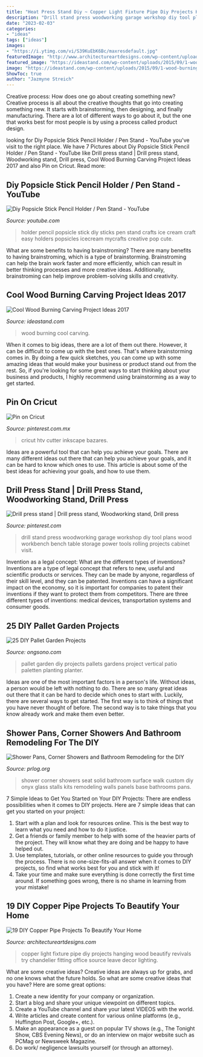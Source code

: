 ```yaml
---
title: "Heat Press Stand Diy ~ Copper Light Fixture Pipe Diy Projects Hanging Wood Beautify Revivals Try Chandelier Fitting Office Source Leave Decor Lighting"
description: "Drill stand press woodworking garage workshop diy tool plans wood workbench bench table storage power tools rolling projects cabinet visit"
date: "2023-02-03"
categories:
- "ideas"
tags: ["ideas"]
images:
- "https://i.ytimg.com/vi/S39KuEbK6Bc/maxresdefault.jpg"
featuredImage: "http://www.architectureartdesigns.com/wp-content/uploads/2015/09/182-630x949.jpg"
featured_image: "https://ideastand.com/wp-content/uploads/2015/09/1-wood-burning.jpg"
image: "https://ideastand.com/wp-content/uploads/2015/09/1-wood-burning.jpg"
ShowToc: true
author: "Jazmyne Streich"
---
```



Creative process: How does one go about creating something new?
Creative process is all about the creative thoughts that go into creating something new. It starts with brainstorming, then designing, and finally manufacturing. There are a lot of different ways to go about it, but the one that works best for most people is by using a process called product design.

	

		
looking for Diy Popsicle Stick Pencil Holder / Pen Stand - YouTube you've visit to the right place. We have 7 Pictures about Diy Popsicle Stick Pencil Holder / Pen Stand - YouTube like Drill press stand | Drill press stand, Woodworking stand, Drill press, Cool Wood Burning Carving Project Ideas 2017 and also Pin on Cricut. Read more:
		
    
## Diy Popsicle Stick Pencil Holder / Pen Stand - YouTube

<img loading=lazy src="https://i.ytimg.com/vi/S39KuEbK6Bc/maxresdefault.jpg" onerror="this.onerror=null;this.src='https://tse3.mm.bing.net/th?id=OIP.RQd9ofYuFo0crHrimhQkCgHaEK&amp;pid=15.1';" alt="Diy Popsicle Stick Pencil Holder / Pen Stand - YouTube">

_Source: youtube.com_

>holder pencil popsicle stick diy sticks pen stand crafts ice cream craft easy holders popsicles icecream mycrafts creative pop cute. 

	

What are some benefits to having brainstroming?
There are many benefits to having brainstroming, which is a type of brainstorming. Brainstroming can help the brain work faster and more efficiently, which can result in better thinking processes and more creative ideas. Additionally, brainstroming can help improve problem-solving skills and creativity.

    
## Cool Wood Burning Carving Project Ideas 2017

<img loading=lazy src="https://ideastand.com/wp-content/uploads/2015/09/1-wood-burning.jpg" onerror="this.onerror=null;this.src='https://tse1.mm.bing.net/th?id=OIP.KhvD_LTWtU0sQaQ-v_yo8gHaJ4&amp;pid=15.1';" alt="Cool Wood Burning Carving Project Ideas 2017">

_Source: ideastand.com_

>wood burning cool carving. 

	

When it comes to big ideas, there are a lot of them out there. However, it can be difficult to come up with the best ones. That's where brainstorming comes in. By doing a few quick sketches, you can come up with some amazing ideas that would make your business or product stand out from the rest. So, if you're looking for some great ways to start thinking about your business and products, I highly recommend using brainstorming as a way to get started.

    
## Pin On Cricut

<img loading=lazy src="https://i.pinimg.com/736x/a4/5a/28/a45a28d029f99f0c33b4c6ac8cff8d9b--silhouette-vinyl-silhouette-studio.jpg" onerror="this.onerror=null;this.src='https://tse2.mm.bing.net/th?id=OIP.IVuW8tqdSAiesvESrcdGYQAAAA&amp;pid=15.1';" alt="Pin on Cricut">

_Source: pinterest.com.mx_

>cricut htv cutter inkscape bazares. 

	

Ideas are a powerful tool that can help you achieve your goals. There are many different ideas out there that can help you achieve your goals, and it can be hard to know which ones to use. This article is about some of the best ideas for achieving your goals, and how to use them.

    
## Drill Press Stand | Drill Press Stand, Woodworking Stand, Drill Press

<img loading=lazy src="https://i.pinimg.com/736x/7a/b2/5c/7ab25c8d40dfa0be8b9793e3da8d03cb--workshop-storage-garage-workshop.jpg" onerror="this.onerror=null;this.src='https://tse1.mm.bing.net/th?id=OIP.Gw2pSrA0y8CBfDTAH-I6kwHaJ3&amp;pid=15.1';" alt="Drill press stand | Drill press stand, Woodworking stand, Drill press">

_Source: pinterest.com_

>drill stand press woodworking garage workshop diy tool plans wood workbench bench table storage power tools rolling projects cabinet visit. 

	

Invention as a legal concept: What are the different types of inventions?
Inventions are a type of legal concept that refers to new, useful and scientific products or services. They can be made by anyone, regardless of their skill level, and they can be patented. Inventions can have a significant impact on the economy, so it is important for companies to patent their inventions if they want to protect them from competitors. There are three different types of inventions: medical devices, transportation systems and consumer goods.

    
## 25 DIY Pallet Garden Projects

<img loading=lazy src="http://palletfurnitureplans.com/wp-content/uploads/2013/12/pallet-garden-24.jpg" onerror="this.onerror=null;this.src='https://tse3.mm.bing.net/th?id=OIP.edY0VKR9BiLet5UlIhtLaAHaMd&amp;pid=15.1';" alt="25 DIY Pallet Garden Projects">

_Source: ongsono.com_

>pallet garden diy projects pallets gardens project vertical patio paletten planting planter. 

	

Ideas are one of the most important factors in a person's life. Without ideas, a person would be left with nothing to do. There are so many great ideas out there that it can be hard to decide which ones to start with. Luckily, there are several ways to get started. The first way is to think of things that you have never thought of before. The second way is to take things that you know already work and make them even better.

    
## Shower Pans, Corner Showers And Bathroom Remodeling For The DIY

<img loading=lazy src="https://www.prlog.org/12361510-frameless-corner-walk-in-shower.jpg" onerror="this.onerror=null;this.src='https://tse3.mm.bing.net/th?id=OIP.xGXzpgMGUl5OeEyaznKxmwHaLP&amp;pid=15.1';" alt="Shower Pans, Corner Showers and Bathroom Remodeling for the DIY">

_Source: prlog.org_

>shower corner showers seat solid bathroom surface walk custom diy onyx glass stalls kits remodeling walls panels base bathrooms pans. 

	

7 Simple Ideas to Get You Started on Your DIY Projects:
There are endless possibilities when it comes to DIY projects. Here are 7 simple ideas that can get you started on your project:
1. Start with a plan and look for resources online. This is the best way to learn what you need and how to do it justice.
2. Get a friends or family member to help with some of the heavier parts of the project. They will know what they are doing and be happy to have helped out.
3. Use templates, tutorials, or other online resources to guide you through the process. There is no one-size-fits-all answer when it comes to DIY projects, so find what works best for you and stick with it!
4. Take your time and make sure everything is done correctly the first time around. If something goes wrong, there is no shame in learning from your mistake!

    
## 19 DIY Copper Pipe Projects To Beautify Your Home

<img loading=lazy src="http://www.architectureartdesigns.com/wp-content/uploads/2015/09/182-630x949.jpg" onerror="this.onerror=null;this.src='https://tse2.mm.bing.net/th?id=OIP.k_Ps60su85VPa-ieOLtIPAHaLK&amp;pid=15.1';" alt="19 DIY Copper Pipe Projects To Beautify Your Home">

_Source: architectureartdesigns.com_

>copper light fixture pipe diy projects hanging wood beautify revivals try chandelier fitting office source leave decor lighting. 

	

What are some creative ideas?
Creative ideas are always up for grabs, and no one knows what the future holds. So what are some creative ideas that you have? Here are some great options: 
1. Create a new identity for your company or organization.
2. Start a blog and share your unique viewpoint on different topics.
3. Create a YouTube channel and share your latest VIDEOS with the world. 
4. Write articles and create content for various online platforms (e.g., Huffington Post, Google+, etc.). 
5. Make an appearance as a guest on popular TV shows (e.g., The Tonight Show, CBS Evening News), or do an interview on major website such as PCMag or Newsweek Magazine. 
6. Do work/ negligence lawsuits yourself (or through an attorney).


